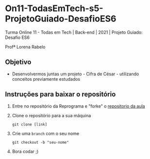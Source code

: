 # On11-TodasEmTech-s5-ProjetoGuiado-DesafioES6

Turma Online 11 - Todas em Tech | Back-end | 2021 | Projeto Guiado: Desafio ES6

Profª Lorena Rabelo

## Objetivo

- Desenvolvermos juntas um projeto - Cifra de César - utilizando conceitos previamente estudados

## Instruções para baixar o repositório

1. Entre no repositório da Reprograma e "forke" o [repositorio da aula](https://github.com/reprograma/On11-TodasEmTech-s5-ProjetoGuiado-ES6)

2. Clone o repositório para a sua máquina

   ```
   git clone [link]
   ```

3. Crie uma `branch` com o seu nome

   ```
   git checkout -b "seu-nome"
   ```

4. Bora codar ;)


